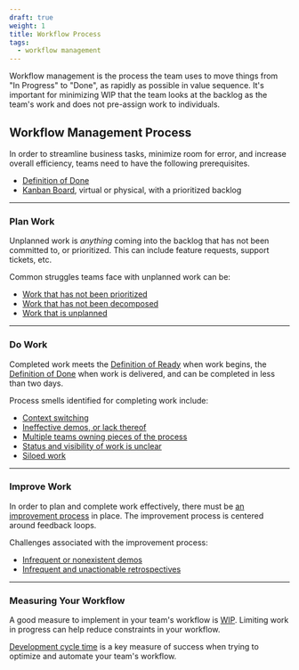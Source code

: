 ```yaml
---
draft: true
weight: 1
title: Workflow Process
tags:
  - workflow management
---
```


Workflow management is the process the team uses to move things from "In Progress" to "Done", as rapidly as possible in value sequence. It's important for minimizing WIP that the team looks at the backlog as the team's work and does not pre-assign work to individuals.

## Workflow Management Process

In order to streamline business tasks, minimize room for error, and increase
overall efficiency, teams need to have the following prerequisites.

- [Definition of Done](../definition-of-done)
- [Kanban Board](../visualizing-workflow), virtual or physical, with a
  prioritized backlog

---

### Plan Work

Unplanned work is _anything_ coming into the backlog that has not been committed
to, or prioritized. This can include feature requests, support tickets, etc.

Common struggles teams face with unplanned work can be:

- [Work that has not been prioritized](../unplanned-work)
- [Work that has not been decomposed](../../work-decomposition/work-breakdown)
- [Work that is unplanned](../unplanned-work)

---

### Do Work

Completed work meets the [Definition of Ready](../../work-decomposition/definition-of-ready)
when work begins, the [Definition of Done](../definition-of-done) when work
is delivered, and can be completed in less than two days.

Process smells identified for completing work include:

- [Context switching](../team-dynamics)
- [Ineffective demos, or lack thereof](../feedback-loops)
- [Multiple teams owning pieces of the process](../team-dynamics)
- [Status and visibility of work is unclear](../visualizing-workflow)
- [Siloed work](../team-dynamics)

---

### Improve Work

In order to plan and complete work effectively, there must be [an improvement
process](../delivery-system-improvement-journey#3-continuous-improvement) in place. The improvement process is centered around feedback loops.

Challenges associated with the improvement process:

- [Infrequent or nonexistent demos](../feedback-loops)
- [Infrequent and unactionable retrospectives](../../retrospective-playbook)

---

### Measuring Your Workflow

A good measure to implement in your team's workflow is [WIP](../limiting-wip).
Limiting work in progress can help reduce constraints in your workflow.

[Development cycle time](../../metrics/development-cycle-time) is a key
measure of success when trying to optimize and automate your team's workflow.
